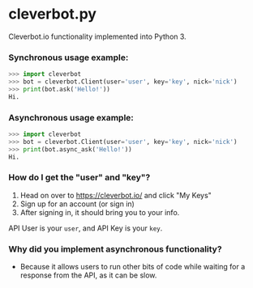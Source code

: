 # cleverbot.py
Cleverbot.io functionality implemented into Python 3.

### Synchronous usage example:
```python
>>> import cleverbot
>>> bot = cleverbot.Client(user='user', key='key', nick='nick')
>>> print(bot.ask('Hello!'))
Hi.
```

### Asynchronous usage example:
```python
>>> import cleverbot
>>> bot = cleverbot.Client(user='user', key='key', nick='nick')
>>> print(bot.async_ask('Hello!'))
Hi.
```

### How do I get the "user" and "key"?
1. Head on over to https://cleverbot.io/ and click "My Keys"
1. Sign up for an account (or sign in)
1. After signing in, it should bring you to your info.

API User is your `user`, and API Key is your `key`.


### Why did you implement asynchronous functionality?
- Because it allows users to run other bits of code while waiting for a response from the API, as it can be slow.
